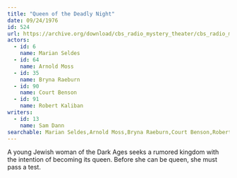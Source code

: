```yaml
---
title: "Queen of the Deadly Night"
date: 09/24/1976
id: 524
url: https://archive.org/download/cbs_radio_mystery_theater/cbs_radio_mystery_theater-0501-0550.zip/cbs_radio_mystery_theater-0501-0550%2Fcbsrmt_0524_queen_of_the_deadly_night.mp3
actors:  
  - id: 6
    name: Marian Seldes  
  - id: 64
    name: Arnold Moss  
  - id: 35
    name: Bryna Raeburn  
  - id: 90
    name: Court Benson  
  - id: 91
    name: Robert Kaliban
writers:  
  - id: 13
    name: Sam Dann
searchable: Marian Seldes,Arnold Moss,Bryna Raeburn,Court Benson,Robert Kaliban Sam Dann
---
```

A young Jewish woman of the Dark Ages seeks a rumored kingdom with the intention of becoming its queen. Before she can be queen, she must pass a test.